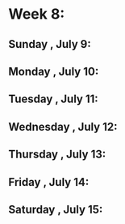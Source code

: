 # Week 8:
## Sunday , July 9:

## Monday , July 10:

## Tuesday , July 11:

## Wednesday , July 12:

## Thursday , July 13:

## Friday , July 14:

## Saturday , July 15: